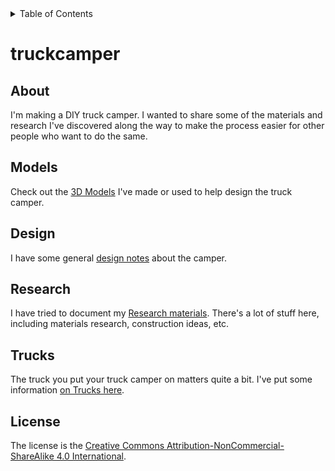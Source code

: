 <div markdown="1">
<!-- START doctoc generated TOC please keep comment here to allow auto update -->
<!-- DON'T EDIT THIS SECTION, INSTEAD RE-RUN doctoc TO UPDATE -->
<details>
<summary>Table of Contents</summary>

- [truckcamper](#truckcamper)
  - [About](#about)
  - [Models](#models)
  - [Design](#design)
  - [Research](#research)
  - [Trucks](#trucks)
  - [License](#license)

</details>
<!-- END doctoc generated TOC please keep comment here to allow auto update -->
</div>

# truckcamper


## About

I'm making a DIY truck camper. I wanted to share some of the materials and research I've discovered along the way to make the process easier for other people who want to do the same.

## Models

Check out the [3D Models](./Models) I've made or used to help design the truck camper.

## Design

I have some general [design notes](./Design/) about the camper.

## Research

I have tried to document my [Research materials](./Research/). There's a lot of stuff here, including materials research, construction ideas, etc.

## Trucks

The truck you put your truck camper on matters quite a bit. I've put some information [on Trucks here](./Trucks/).


## License

The license is the [Creative Commons Attribution-NonCommercial-ShareAlike 4.0 International](./LICENSE).

